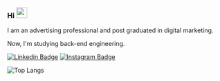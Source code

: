 ### Hi <img src="https://media.giphy.com/media/hvRJCLFzcasrR4ia7z/giphy.gif" width="25px">

I am an advertising professional and post graduated in digital marketing.

Now, I'm studying back-end engineering.

[![Linkedin Badge](https://img.shields.io/badge/-Linkedin-blue?style=flat-square&logo=Linkedin&logoColor=white&link=https://www.linkedin.com/in/rebeccanayala/)](https://www.linkedin.com/in/rebeccanayala/)
[![Instagram Badge](https://img.shields.io/badge/-Instagram-darkred?style=flat-square&logo=instagram&logoColor=white&link=https://www.instagram.com/rebeccanayala/?hl=pt-br)](https://instagram.com/rebeccanayala)

![Top Langs](https://github-readme-stats.vercel.app/api/top-langs/?username=rebeccanayala&layout=compact)
